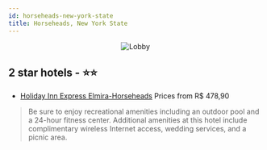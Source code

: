 ```yaml
---
id: horseheads-new-york-state
title: Horseheads, New York State
---
```


<center><img src="https://i.travelapi.com/hotels/1000000/130000/123500/123436/aa2f142d_b.jpg" alt="Lobby" /></center>


##  2 star hotels - ⭐️⭐️

-    [Holiday Inn Express Elmira-Horseheads](https://us.hurb.com/hotels/horseheads/holiday-inn-express-elmira-horseheads-JNP-JP783495?cmp=18055) Prices from R$ 478,90
   > Be sure to enjoy recreational amenities including an outdoor pool and a 24-hour fitness center. Additional amenities at this hotel include complimentary wireless Internet access, wedding services, and a picnic area.
